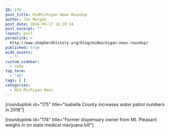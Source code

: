 ```yaml
---
ID: 176
post_title: MidMichigan News Roundup
author: Jon Morgan
post_date: 2016-09-17 18:20:24
post_excerpt: ""
layout: post
permalink: >
  http://www.shepherdhistory.org/blog/midmichigan-news-roundup/
published: true
wide_assets:
  - ""
custom_sidebar:
  - none
top_term:
  - "45"
tags: [ ]
categories:
  - Mid Michigan News
---
```

[rounduplink id="175" title="Isabella County increases water patrol numbers in 2016"]

[rounduplink id="174" title="Former dispensary owner from Mt. Pleasant weighs in on state medical marijuana bill"]